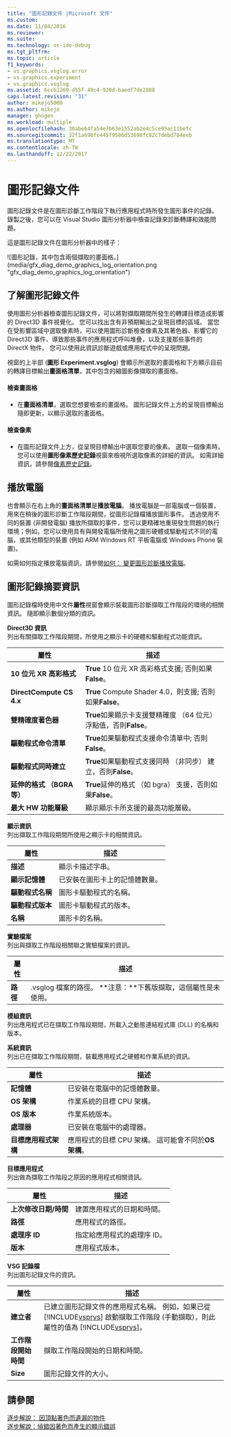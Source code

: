 ```yaml
---
title: "圖形記錄文件 |Microsoft 文件"
ms.custom: 
ms.date: 11/04/2016
ms.reviewer: 
ms.suite: 
ms.technology: vs-ide-debug
ms.tgt_pltfrm: 
ms.topic: article
f1_keywords:
- vs.graphics.vsglog.error
- vs.graphics.experiment
- vs.graphics.vsglog
ms.assetid: 6ccb1269-d55f-49c4-920d-baedf7de2888
caps.latest.revision: "31"
author: mikejo5000
ms.author: mikejo
manager: ghogen
ms.workload: multiple
ms.openlocfilehash: 30abe64fa54e7b63e1552ab2e4c5ce95ac11befc
ms.sourcegitcommit: 32f1a690fc445f9586d53698fc82c7debd784eeb
ms.translationtype: MT
ms.contentlocale: zh-TW
ms.lasthandoff: 12/22/2017
---
```

# <a name="graphics-log-document"></a>圖形記錄文件
圖形記錄文件是在圖形診斷工作階段下執行應用程式時所發生圖形事件的記錄。 錄製之後，您可以在 Visual Studio 圖形分析器中檢查記錄來診斷轉譯和效能問題。  
  
 這是圖形記錄文件在圖形分析器中的樣子：  
  
 ![圖形記錄，其中包含兩個擷取的畫面格。] (media/gfx_diag_demo_graphics_log_orientation.png "gfx_diag_demo_graphics_log_orientation")  
  
## <a name="understanding-graphics-log-documents"></a>了解圖形記錄文件  
 使用圖形分析器檢查圖形記錄文件，可以將對擷取期間所發生的轉譯目標造成影響的 Direct3D 事件視覺化。 您可以找出含有非預期輸出之呈現目標的區域。 當您在受影響區域中選取像素時，可以使用圖形診斷檢查像素及其著色器、影響它的 Direct3D 事件、導致那些事件的應用程式呼叫堆疊，以及支援那些事件的 DirectX 物件。 您可以使用此資訊診斷遊戲或應用程式中的呈現問題。  
  
 視窗的上半部 (**圖形 Experiment.vsglog**) 會顯示所選取的畫面格和下方顯示目前的轉譯目標輸出**畫面格清單**，其中包含的縮圖影像擷取的畫面格。  
  
#### <a name="to-inspect-a-frame"></a>檢查畫面格  
  
-   在**畫面格清單**，選取您想要檢查的畫面格。 圖形記錄文件上方的呈現目標輸出隨即更新，以顯示選取的畫面格。  
  
#### <a name="to-inspect-a-pixel"></a>檢查像素  
  
-   在圖形記錄文件上方，從呈現目標輸出中選取您要的像素。 選取一個像素時，您可以使用**圖形像素歷史記錄**視窗來檢視所選取像素的詳細的資訊。 如需詳細資訊，請參閱[像素歷史記錄](graphics-pixel-history.md)。  
  
## <a name="playback-machine"></a>播放電腦  
 也會顯示在右上角的**畫面格清單**是**播放電腦**。 播放電腦是一部電腦或一個裝置，用來在稍後的圖形診斷工作階段期間，從圖形記錄檔播放圖形事件。 透過使用不同的裝置 (非開發電腦) 播放所擷取的事件，您可以更精確地重現發生問題的執行環境；例如，您可以使用具有與開發電腦所使用之圖形硬體或驅動程式不同的電腦，或其他類型的裝置 (例如 ARM Windows RT 平板電腦或 Windows Phone 裝置)。  
  
 如需如何指定播放電腦資訊，請參閱[如何： 變更圖形診斷播放電腦](how-to-change-the-graphics-diagnostics-playback-machine.md)。  
  
## <a name="graphics-log-summary-information"></a>圖形記錄摘要資訊  
 圖形記錄檔時使用中文件**屬性**視窗會顯示裝載圖形診斷擷取工作階段的環境的相關資訊。 隨即顯示數個分類的資訊。  
  
 **Direct3D 資訊**  
 列出有關擷取工作階段期間，所使用之顯示卡的硬體和驅動程式功能資訊。  
  
|屬性|描述|  
|--------------|-----------------|  
|**10 位元 XR 高彩格式**|**True** 10 位元 XR 高彩格式支援; 否則如果**False**。|  
|**DirectCompute CS 4.x**|**True** Compute Shader 4.0，則支援; 否則如果**False**。|  
|**雙精確度著色器**|**True**如果顯示卡支援雙精確度 （64 位元） 浮點值，否則**False**。|  
|**驅動程式命令清單**|**True**如果驅動程式支援命令清單中; 否則**False**。|  
|**驅動程式同時建立**|**True**如果驅動程式支援同時 （非同步） 建立，否則**False**。|  
|**延伸的格式 （BGRA 等）**|**True**延伸的格式 （如 bgra） 支援，否則如果**False**。|  
|**最大 HW 功能層級**|顯示顯示卡所支援的最高功能層級。|  
  
 **顯示資訊**  
 列出擷取工作階段期間所使用之顯示卡的相關資訊。  
  
|屬性|描述|  
|--------------|-----------------|  
|**描述**|顯示卡描述字串。|  
|**顯示記憶體**|已安裝在圖形卡上的記憶體數量。|  
|**驅動程式名稱**|圖形卡驅動程式的名稱。|  
|**驅動程式版本**|圖形卡驅動程式的版本。|  
|**名稱**|圖形卡的名稱。|  
  
 **實驗檔案**  
 列出與擷取工作階段相關聯之實驗檔案的資訊。  
  
|屬性|描述|  
|--------------|-----------------|  
|**路徑**|.vsglog 檔案的路徑。 **注意：**下舊版擷取，這個屬性是未使用。|  
  
 **模組資訊**  
 列出應用程式已在擷取工作階段期間，所載入之動態連結程式庫 (DLL) 的名稱和版本。  
  
 **系統資訊**  
 列出已在擷取工作階段期間，裝載應用程式之硬體和作業系統的資訊。  
  
|屬性|描述|  
|--------------|-----------------|  
|**記憶體**|已安裝在電腦中的記憶體數量。|  
|**OS 架構**|作業系統的目標 CPU 架構。|  
|**OS 版本**|作業系統版本。|  
|**處理器**|已安裝在電腦中的處理器。|  
|**目標應用程式架構**|應用程式的目標 CPU 架構。 這可能會不同於**OS 架構**。|  
  
 **目標應用程式**  
 列出做為擷取工作階段之原因的應用程式相關資訊。  
  
|屬性|描述|  
|--------------|-----------------|  
|**上次修改日期/時間**|建置應用程式的日期和時間。|  
|**路徑**|應用程式的路徑。|  
|**處理序 ID**|指定給應用程式的處理序 ID。|  
|**版本**|應用程式版本。|  
  
 **VSG 記錄檔**  
 列出圖形記錄文件的資訊。  
  
|屬性|描述|  
|--------------|-----------------|  
|**建立者**|已建立圖形記錄文件的應用程式名稱。 例如，如果已從 [!INCLUDE[vsprvs](../../code-quality/includes/vsprvs_md.md)] 啟動擷取工作階段 (手動擷取)，則此屬性的值為 [!INCLUDE[vsprvs](../../code-quality/includes/vsprvs_md.md)]。|  
|**工作階段開始時間**|擷取工作階段開始的日期和時間。|  
|**Size**|圖形記錄文件的大小。|  
  
## <a name="see-also"></a>請參閱  
 [逐步解說： 因頂點著色而遺漏的物件](walkthrough-missing-objects-due-to-vertex-shading.md)   
 [逐步解說：偵錯因著色而產生的顯示錯誤](walkthrough-debugging-rendering-errors-due-to-shading.md)